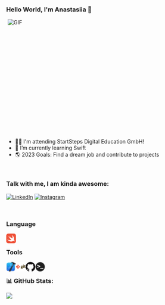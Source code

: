 ### Hello World, I'm Anastasiia  👋

 <img align="right" alt="GIF" src="https://github.com/arsentieva/arsentieva/blob/main/code.gif?raw=true" width="500" height="320" />
 
- 👩‍💻 I'm attending StartSteps Digital Education GmbH!
- 🌱 I’m currently learning Swift
- 🌎 2023 Goals: Find a dream job and contribute to projects

<br />

###  Talk with me, I am kinda awesome:

[![LinkedIn](https://img.shields.io/badge/LinkedIn-%230077B5.svg?logo=linkedin&logoColor=white)](https://linkedin.com/in/anastasiia-smirnova-207447267) 
[![Instagram](https://img.shields.io/badge/Instagram-%23E4405F.svg?logo=Instagram&logoColor=white)](https://instagram.com/@anastasia_als_) 

<br />

### Language

<img align="left" alt="Swift" width="26px" src="https://raw.githubusercontent.com/github/explore/80688e429a7d4ef2fca1e82350fe8e3517d3494d/topics/swift/swift.png" />

<br />

### Tools

<img align="left" alt="XCode" width="26px" src="https://raw.githubusercontent.com/github/explore/80688e429a7d4ef2fca1e82350fe8e3517d3494d/topics/xcode/xcode.png" />
<img align="left" alt="Git" width="26px" src="https://raw.githubusercontent.com/github/explore/80688e429a7d4ef2fca1e82350fe8e3517d3494d/topics/git/git.png" />
<img align="left" alt="GitHub" width="26px" src="https://raw.githubusercontent.com/github/explore/78df643247d429f6cc873026c0622819ad797942/topics/github/github.png" />
<img align="left" alt="Terminal" width="26px" src="https://raw.githubusercontent.com/github/explore/80688e429a7d4ef2fca1e82350fe8e3517d3494d/topics/terminal/terminal.png" />

<br />

### 📊 GitHub Stats:
![](https://github-readme-stats.vercel.app/api?username=AnastasiiaAlyaseva&theme=dark&hide_border=false&include_all_commits=false&count_private=false)<br/>
